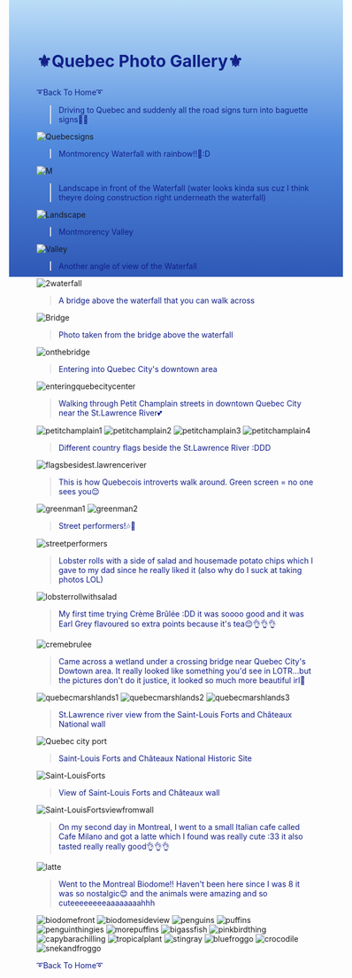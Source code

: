  <head>
<style>
body {
    height: 400px;
    background: linear-gradient(to bottom, #bbddf7 0%, #538cdf 50%, #2f58b6 100%)
}
</style>
</head>
 
 
 <h1 style="font-size:30px;"><p style="color:#121f87;">⚜️Quebec Photo Gallery⚜️</p></h1>

<style>
a:link {
  color: #121f87;
  background-color: transparent;
  text-decoration: none;
}
a:visited {
  color: #121f87;
  background-color: transparent;
  text-decoration: none;
}
a:hover {
  color: #538cdf;
  background-color: transparent;
  text-decoration: none;
}
a:active {
  color: #121f87;
  background-color: transparent;
  text-decoration: none;
}
</style>

[➰Back To Home➰](/index.md)
<br>

><p style="color:#121f87;">Driving to Quebec and suddenly all the road signs turn into baguette signs👀🥖</p>
![Quebecsigns](/quebecphotos/Quebecsigns.jpg)

><p style="color:#121f87;">Montmorency Waterfall with rainbow!!🌈:D</p>
![M](/quebecphotos/Montmorencywaterfall.jpg)

><p style="color:#121f87;">Landscape in front of the Waterfall (water looks kinda sus cuz I think theyre doing construction right underneath the waterfall)</p>
![Landscape](/quebecphotos/Landscape1.jpg)

><p style="color:#121f87;">Montmorency Valley</p>
![Valley](/quebecphotos/Montmorency_Valley.jpg)

><p style="color:#121f87;">Another angle of view of the Waterfall</p>
![2waterfall](/quebecphotos/Waterfall2.jpg)

><p style="color:#121f87;">A bridge above the waterfall that you can walk across</p>
![Bridge](/quebecphotos/Bridgeee.jpg)

><p style="color:#121f87;">Photo taken from the bridge above the waterfall</p>
![onthebridge](/quebecphotos/onthebridge.jpg)

><p style="color:#121f87;">Entering into Quebec City's downtown area</p>
![enteringquebecitycenter](/quebecphotos/enteringquebecitycenter.jpg)

><p style="color:#121f87;">Walking through Petit Champlain streets in downtown Quebec City near the St.Lawrence River💕</p>
![petitchamplain1](/quebecphotos/petitchamplain1.jpg)
![petitchamplain2](/quebecphotos/petitchamplain2.jpg)
![petitchamplain3](/quebecphotos/petitchamplain3.jpg)
![petitchamplain4](/quebecphotos/petitchamplain4.jpg)

><p style="color:#121f87;">Different country flags beside the St.Lawrence River :DDD</p>
![flagsbesidest.lawrenceriver](/quebecphotos/flagsbesidest.lawrenceriver.jpg)

><p style="color:#121f87;">This is how Quebecois introverts walk around. Green screen = no one sees you😌</p>
![greenman1](/quebecphotos/greenman1.jpg)
![greenman2](/quebecphotos/greenman2.jpg)

><p style="color:#121f87;">Street performers!🎶🎻</p>
![streetperformers](/quebecphotos/streetperformers.jpg)

><p style="color:#121f87;">Lobster rolls with a side of salad and housemade potato chips which I gave to my dad since he really liked it (also why do I suck at taking photos LOL)</p>
![lobsterrollwithsalad](/quebecphotos/lobsterrollwithsalad.jpg)

><p style="color:#121f87;">My first time trying Crème Brûlée :DD it was soooo good and it was Earl Grey flavoured so extra points because it's tea😌👌👌👌</p>
![cremebrulee](/quebecphotos/cremebrulee.jpg)

><p style="color:#121f87;">Came across a wetland under a crossing bridge near Quebec City's Dowtown area. It really looked like something you'd see in LOTR...but the pictures don't do it justice, it looked so much more beautiful irl💖</p>
![quebecmarshlands1](/quebecphotos/quebecmarshlands1.jpg)
![quebecmarshlands2](/quebecphotos/quebecmarshlands2.jpg)
![quebecmarshlands3](/quebecphotos/quebecmarshlands3.jpg)

><p style="color:#121f87;">St.Lawrence river view from the Saint-Louis Forts and Châteaux National wall</p>
![Quebec city port](/quebecphotos/quebeccityport.jpg)

><p style="color:#121f87;">Saint-Louis Forts and Châteaux National Historic Site</p>
![Saint-LouisForts](/quebecphotos/Saint-LouisForts.jpg)

><p style="color:#121f87;">View of Saint-Louis Forts and Châteaux wall</p>
![Saint-LouisFortsviewfromwall](/quebecphotos/Saint-LouisFortsviewfromwall.jpg)

><p style="color:#121f87;">On my second day in Montreal, I went to a small Italian cafe called Cafe Milano and got a latte which I found was really cute :33 it also tasted really really good👌👌👌</p>
![latte](/quebecphotos/latte.jpg)

><p style="color:#121f87;">Went to the Montreal Biodome!! Haven't been here since I was 8 it was so nostalgic😊 and the animals were amazing and so cuteeeeeeeeaaaaaaaahhh</p>
![biodomefront](/quebecphotos/biodomefront.jpg)
![biodomesideview](/quebecphotos/biodomesideview.jpg)
![penguins](/quebecphotos/penguins.jpg)
![puffins](/quebecphotos/puffins.jpg)
![penguinthingies](/quebecphotos/penguinthingies.jpg)
![morepuffins](/quebecphotos/morepuffins.jpg)
![bigassfish](/quebecphotos/bigassfish.jpg)
![pinkbirdthing](/quebecphotos/pinkbirdthing.jpg)
![capybarachilling](/quebecphotos/capybarachilling.jpg)
![tropicalplant](/quebecphotos/tropicalplant.jpg)
![stingray](/quebecphotos/stingray.jpg)
![bluefroggo](/quebecphotos/bluefroggo.jpg)
![crocodile](/quebecphotos/crocodile.jpg)
![snekandfroggo](/quebecphotos/snekandfroggo.jpg)

[➰Back To Home➰](/index.md)